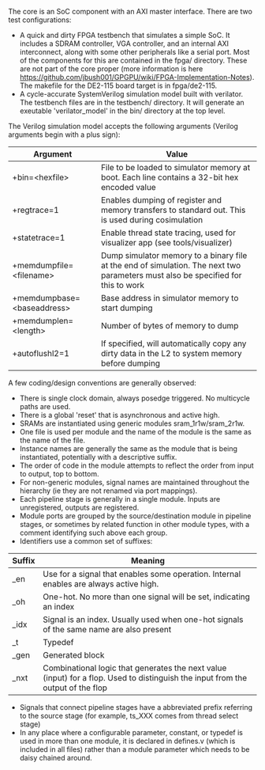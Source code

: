 The core is an SoC component with an AXI master interface.  There are two test configurations:
- A quick and dirty FPGA testbench that simulates a simple SoC.  It includes a SDRAM controller, 
VGA controller, and an internal AXI interconnect, along with some other peripherals like a serial 
port. Most of the components for this are contained in the fpga/ directory. These are not part of 
the core proper (more information is here 
https://github.com/jbush001/GPGPU/wiki/FPGA-Implementation-Notes).  The makefile for the DE2-115 board
target is in fpga/de2-115.
- A cycle-accurate SystemVerilog simulation model built with verilator. The testbench files
are in the testbench/ directory. It will generate an exeutable 'verilator_model' in the bin/ directory
at the top level.

The Verilog simulation model accepts the following arguments (Verilog arguments begin with a plus sign):

|Argument|Value|
|--------|-----|
| +bin=&lt;hexfile&gt; | File to be loaded to simulator memory at boot. Each line contains a 32-bit hex encoded value |
| +regtrace=1 | Enables dumping of register and memory transfers to standard out.  This is used during cosimulation |
| +statetrace=1 | Enable thread state tracing, used for visualizer app (see tools/visualizer)
| +memdumpfile=&lt;filename&gt; | Dump simulator memory to a binary file at the end of simulation. The next two parameters must also be specified for this to work |
| +memdumpbase=&lt;baseaddress&gt;| Base address in simulator memory to start dumping |
| +memdumplen=&lt;length&gt; | Number of bytes of memory to dump |
| +autoflushl2=1 | If specified, will automatically copy any dirty data in the L2 to system memory before dumping |

A few coding/design conventions are generally observed:

* There is single clock domain, always posedge triggered. No multicycle paths are used.
* There is a global 'reset' that is asynchronous and active high.
* SRAMs are instantiated using generic modules sram_1r1w/sram_2r1w.
* One file is used per module and the name of the module is the same as the name of the file.
* Instance names are generally the same as the module that is being instantiated, potentially with a descriptive
 suffix.
* The order of code in the module attempts to reflect the order from input to output, top to bottom.
* For non-generic modules, signal names are maintained throughout the hierarchy (ie they are not 
renamed via port mappings).
* Each pipeline stage is generally in a single module. Inputs are unregistered, outputs are 
registered.
* Module ports are grouped by the source/destination module in pipeline stages, or sometimes by 
related function in other module types, with a comment identifying such above each group.
* Identifiers use a common set of suffixes:

|Suffix|Meaning |
|------|--------|
| _en  | Use for a signal that enables some operation. Internal enables are always active high. |
| _oh  | One-hot. No more than one signal will be set, indicating an index |
| _idx | Signal is an index. Usually used when one-hot signals of the same name are also present |
| _t   | Typedef |
| _gen | Generated block |
| _nxt | Combinational logic that generates the next value (input) for a flop.  Used to distinguish the input from the output of the flop |

* Signals that connect pipeline stages have a abbreviated prefix referring to the source stage (for example, ts_XXX comes from thread select stage) 
* In any place where a configurable parameter, constant, or typedef is used in more than one module, it is declared in defines.v (which is included in all files) rather than a module parameter which needs to be daisy chained around.


